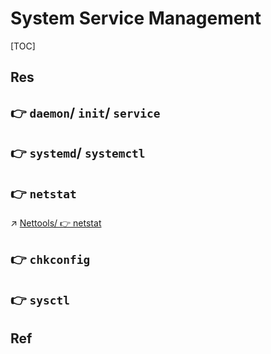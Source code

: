 # System Service Management

[TOC]



## Res


## 👉 `daemon`/ `init`/ `service`




## 👉 `systemd`/ `systemctl`



## 👉 `netstat`
↗ [Nettools/ 👉 netstat](../../Network%20Management/Nettools.md#👉%20netstat)



## 👉 `chkconfig`



## 👉 `sysctl`



## Ref
[Managing services in Linux]: https://rimuhosting.com/knowledgebase/linux/managing-services

[👍 查看 Linux 系统服务的 5 大方法]: https://www.cnblogs.com/yychuyu/p/13428335.html
